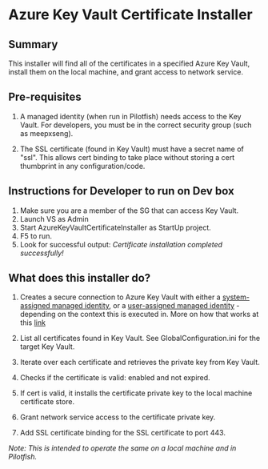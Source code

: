 ﻿# Azure Key Vault Certificate Installer

## Summary
This installer will find all of the certificates in a specified Azure Key Vault, install them on the local machine, and grant access to network service.

## Pre-requisites
1) A managed identity (when run in Pilotfish) needs access to the Key Vault. For developers, you must be in the correct security group (such as meepxseng).

2) The SSL certificate (found in Key Vault) must have a secret name of "ssl". This allows cert binding to take place without storing a cert thumbprint in any configuration/code.

## Instructions for Developer to run on Dev box

1) Make sure you are a member of the SG that can access Key Vault.
2) Launch VS as Admin
3) Start AzureKeyVaultCertificateInstaller as StartUp project.
4) F5 to run.
5) Look for successful output: *Certificate installation completed successfully!*

## What does this installer do?

1) Creates a secure connection to Azure Key Vault with either a [system-assigned managed identity](https://docs.microsoft.com/en-us/azure/active-directory/managed-identities-azure-resources/overview), or a [user-assigned managed identity](https://docs.microsoft.com/en-us/azure/active-directory/managed-identities-azure-resources/overview) - depending on the context this is executed in. 
More on how that works at this [link](https://docs.microsoft.com/en-us/azure/key-vault/service-to-service-authentication)

2) List all certificates found in Key Vault.
See GlobalConfiguration.ini for the target Key Vault.

3) Iterate over each certificate and retrieves the private key from Key Vault.

4) Checks if the certificate is valid: enabled and not expired.

5) If cert is valid, it installs the certificate private key to the local machine certificate store.

6) Grant network service access to the certificate private key.

7) Add SSL certificate binding for the SSL certificate to port 443.

*Note: This is intended to operate the same on a local machine and in Pilotfish.*